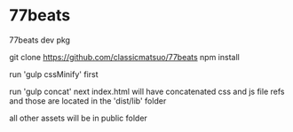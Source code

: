 # 77beats
77beats dev pkg

git clone https://github.com/classicmatsuo/77beats
npm install

run 'gulp cssMinify' first

run 'gulp concat' next
  index.html will have concatenated css and js file refs and those are located in the 'dist/lib' folder
  
all other assets will be in public folder
